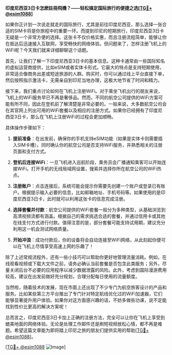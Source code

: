 **印度尼西亚3日卡怎麽註冊飛機？——轻松搞定国际旅行的便捷之选[[TG💪+ @esim1088](https://t.me/s/esim1088)]**

如果你正计划一次说走就走的国际旅行，尤其是前往印度尼西亚，那么选择一张合适的SIM卡将是你旅程中的重要一环。而提到印尼的短期旅行，印度尼西亚3日卡无疑是一个非常方便的选择。这张卡不仅价格实惠，而且注册流程简单，能够让你在抵达后迅速接入互联网，享受畅快的网络体验。但问题来了，怎样注册飞机上的WiFi呢？今天我们就来详细聊聊这个话题。

首先，让我们了解一下印度尼西亚3日卡的基本信息。这种卡通常由一些国际知名的虚拟运营商提供，比如eSIM或者实体卡形式。它最大的特点是支持短期使用，非常适合像商务出差或短途旅游的人群。购买时，你可以通过线上平台直接下单，然后按照指示激活卡，无需亲自到印尼当地办理，这极大地节省了时间和精力。

接下来，我们重点讨论如何在飞机上注册WiFi。对于乘坐飞机出行的朋友来说，飞机上的WiFi服务早已不再是奢侈品。然而，不同的航空公司提供的WiFi方案可能有所不同，因此在登机前了解清楚是非常必要的。一般来说，大多数航空公司会在其官网上列出可用的WiFi套餐以及相应的注册方式。如果你已经拥有了印度尼西亚3日卡，那么在飞机上注册WiFi的过程会更加顺畅。

具体操作步骤如下：

1. **提前准备**：在出发前，确保你的手机支持eSIM功能（如果是实体卡则需要插入SIM卡槽）。同时确认你的航空公司是否支持WiFi服务，并熟悉相关的注册页面和支付方式。

2. **登机后连接WiFi**：一旦飞机进入巡航阶段，乘务员会广播通知乘客可以开始连接WiFi。打开手机的无线局域网设置，搜索并选择你所在航空公司的WiFi热点。

3. **注册账户**：点击连接后，系统可能会提示你需要先创建一个账户或登录已有账户。根据提示输入必要的信息，比如邮箱地址、手机号码等。如果使用的是印度尼西亚3日卡，此时就可以利用这张卡的信息完成注册。

4. **选择套餐并付款**：航空公司提供的WiFi套餐一般分为多种类型，从基础浏览到高清视频流都有涵盖。根据自己的需求挑选合适的套餐，并通过信用卡或其他在线支付方式进行付款。值得注意的是，部分套餐可能支持试用期，建议充分利用这一机会测试网络质量。

5. **开始冲浪**：成功付款后，你的设备将会自动连接至WiFi网络，从此刻起你便可以在飞机上尽情享受高速上网的乐趣了！

除了上述常规流程外，还有一些小技巧可以帮助你更好地管理流量消耗。例如，在线观看视频或下载大文件之前，请务必确认当前套餐是否包含此类服务；另外，尽量关闭后台不必要的应用程序以减少数据泄露的风险。此外，考虑到国际漫游费用较高，建议在出发前做好充分规划，合理分配每日使用的流量额度。

当然啦，随着技术的发展，现在市面上还出现了不少专门为航空旅客设计的产品和服务。比如某些第三方平台推出了专门针对特定航线优化过的WiFi加速器，它们能够显著提升用户体验。如果你对这方面感兴趣的话，不妨多做些功课，说不定能找到性价比更高的解决方案呢！

总而言之，印度尼西亚3日卡加上正确的注册方法，完全可以让你在飞机上享受到媲美地面的网络体验。无论是处理工作邮件还是刷短视频放松心情，都不再是难题。希望这篇文章能为即将踏上印尼之旅的朋友们提供实用的帮助[[TG💪+ @esim1088](https://t.me/s/esim1088)]。

[[TG💪+ @esim1088](https://t.me/s/esim1088) ![Image](https://i.postimg.cc/4NQfJmqS/Snipaste-2025-05-13-00-14-12.png)]